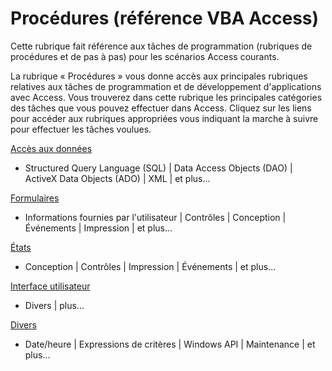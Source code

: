
# Procédures (référence VBA Access)

Cette rubrique fait référence aux tâches de programmation (rubriques de procédures et de pas à pas) pour les scénarios Access courants.

La rubrique « Procédures » vous donne accès aux principales rubriques relatives aux tâches de programmation et de développement d'applications avec Access. Vous trouverez dans cette rubrique les principales catégories des tâches que vous pouvez effectuer dans Access. Cliquez sur les liens pour accéder aux rubriques appropriées vous indiquant la marche à suivre pour effectuer les tâches voulues.

[Accès aux données](d3f778f5-d6e6-bb99-0c8b-da295c5214ff.md)


- Structured Query Language (SQL) | Data Access Objects (DAO) | ActiveX Data Objects (ADO) | XML | et plus...
    
[Formulaires](42a7ed77-e7cc-d945-00b2-9c10a3392223.md)

- Informations fournies par l'utilisateur | Contrôles | Conception | Événements | Impression | et plus...
    
[États](1ba67d04-87b8-d466-3dc5-4443df2e99f3.md)

- Conception | Contrôles | Impression | Événements | et plus...
    
[Interface utilisateur](ae1b163d-21a6-3ac2-91e7-f0506fd4842f.md)

- Divers | plus...
    
[Divers ](719a36c4-5c3c-0a95-2393-b35666ed32ab.md)


- Date/heure | Expressions de critères | Windows API | Maintenance | et plus...
    

